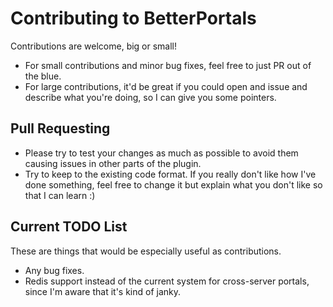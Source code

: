 # Contributing to BetterPortals

Contributions are welcome, big or small!
- For small contributions and minor bug fixes, feel free to just PR out of the blue.
- For large contributions, it'd be great if you could open and issue and describe what you're doing, so I can give you some pointers.

## Pull Requesting
- Please try to test your changes as much as possible to avoid them causing issues in other parts of the plugin.
- Try to keep to the existing code format. If you really don't like how I've done something, feel free to change it but explain what you don't like so that I can learn :)


## Current TODO List
These are things that would be especially useful as contributions.

- Any bug fixes.
- Redis support instead of the current system for cross-server portals, since I'm aware that it's kind of janky.
